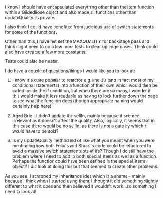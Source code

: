 I know I should have encapsulated everything other than the Item function within a GildedRose object and also made all functions other than updateQuality as private.

I also think I could have benefited from judicious use of switch statements for some of the functions.

Other than this, I have not set the MAXQUALITY for backstage pass and think might need to do a few more tests to clear up edge cases. Think could also have created a few more constants.

Tests could also be neater.

I do have a couple of questions/things I would like you to look at:

1) I know it's quite popular to refactor e.g. line 30 (and in fact most of my conditional statements) into a function of their own which would then be called inside the if condition, but when there are so many, I wonder if this would make it less readable as having to look further down the page to see what the function does (though appropriate naming would certainly help here)

2) Aged Brie - I didn't update the sellIn, mainly because it seemed irrelevant as it doesn't affect the quality. Also, logically, it seems that in this case there would be no sellIn, as there is not a date by which it would have to be sold?

3) Is my updateQuality method ind of like what you meant when you were mentioning how both Felix's and Stuart's code could be refactored to avoid a massive switch statement/lots of ifs? Though I do still have the problem where I need to add to both special_items as well as a function. Perhaps the function could have been defined in the special_items object? I did look at doing this but that seemed to create other problems.

As you see, I scrapped my inheritance idea which is a shame - mainly because I think when I started using them, I thought it did something slightly different to what it does and then believed it wouldn't work...so something I need to look at!
